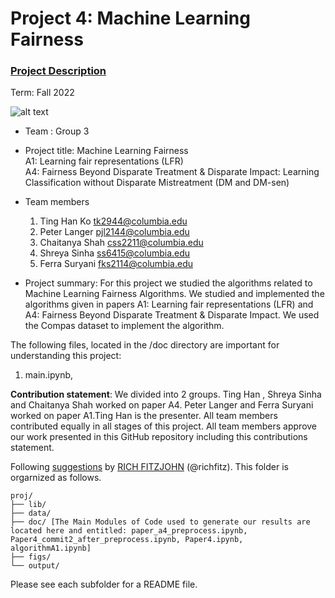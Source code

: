 # Project 4: Machine Learning Fairness

### [Project Description](doc/project4_desc.md)

Term: Fall 2022

![alt text](https://miro.medium.com/max/1400/1*7bDJM0kRVmQ9Bm-sln-cLQ.png)

+ Team : Group 3
+ Project title: Machine Learning Fairness <br>
  A1: Learning fair representations (LFR) <br>
  A4: Fairness Beyond Disparate Treatment & Disparate Impact: Learning Classification without Disparate Mistreatment (DM and DM-sen)
  

+ Team members
	1. Ting Han Ko tk2944@columbia.edu
	2. Peter Langer pjl2144@columbia.edu
	3. Chaitanya Shah css2211@columbia.edu
	4. Shreya Sinha ss6415@columbia.edu
	5. Ferra Suryani fks2114@columbia.edu
	
+ Project summary: For this project we studied the algorithms related to Machine Learning Fairness Algorithms. We studied and implemented the algorithms given in papers A1: Learning fair representations (LFR) and   A4: Fairness Beyond Disparate Treatment & Disparate Impact. We used the Compas dataset to implement the algorithm.

The following files, located in the /doc directory are important for understanding this project:
1. main.ipynb, 

	
**Contribution statement**: We divided into 2 groups. Ting Han , Shreya Sinha and Chaitanya Shah worked on paper A4. Peter Langer and Ferra Suryani worked on paper A1.Ting Han is the presenter. All team members contributed equally in all stages of this project. All team members approve our work presented in this GitHub repository including this contributions statement. 



Following [suggestions](http://nicercode.github.io/blog/2013-04-05-projects/) by [RICH FITZJOHN](http://nicercode.github.io/about/#Team) (@richfitz). This folder is orgarnized as follows.

```
proj/
├── lib/
├── data/ 
├── doc/ [The Main Modules of Code used to generate our results are located here and entitled: paper_a4_preprocess.ipynb, Paper4_commit2_after_preprocess.ipynb, Paper4.ipynb, algorithmA1.ipynb]
├── figs/
└── output/
```

Please see each subfolder for a README file.
